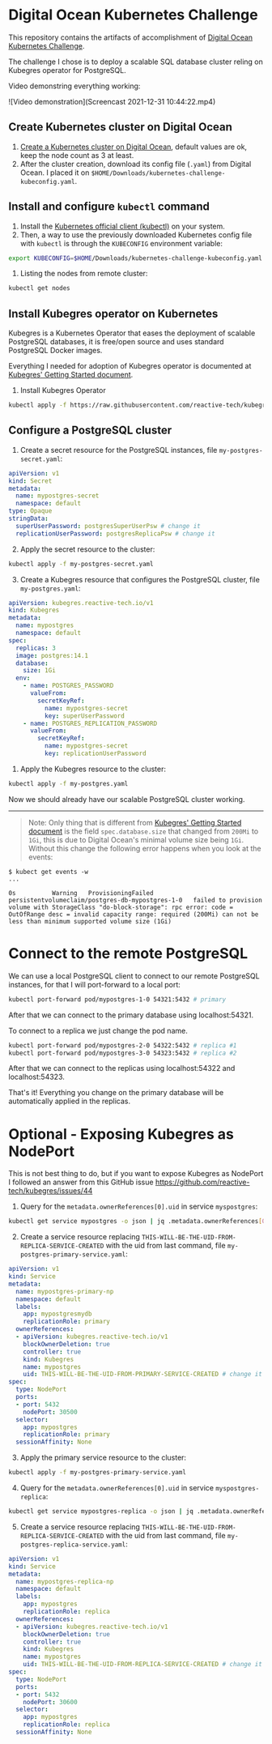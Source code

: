 # Digital Ocean Kubernetes Challenge

This repository contains the artifacts of accomplishment of [Digital Ocean Kubernetes Challenge](https://www.digitalocean.com/community/pages/kubernetes-challenge).

The challenge I chose is to deploy a scalable SQL database cluster reling on Kubegres operator for PostgreSQL.

Video demonstring everything working:

![Video demonstration](Screencast 2021-12-31 10:44:22.mp4)

## Create Kubernetes cluster on Digital Ocean

1. [Create a Kubernetes cluster on Digital Ocean](https://cloud.digitalocean.com/kubernetes/clusters/new), default values are ok, keep the node count as 3 at least.
2. After the cluster creation, download its config file (`.yaml`) from Digital Ocean. I placed it on `$HOME/Downloads/kubernetes-challenge-kubeconfig.yaml`.

## Install and configure `kubectl` command

1. Install the [Kubernetes official client (kubectl)](https://kubernetes.io/docs/tasks/tools/#kubectl) on your system.
2. Then, a way to use the previously downloaded Kubernetes config file with `kubectl` is through the `KUBECONFIG` environment variable:
```bash
export KUBECONFIG=$HOME/Downloads/kubernetes-challenge-kubeconfig.yaml
```

1. Listing the nodes from remote cluster:

```bash
kubectl get nodes
```

## Install Kubegres operator on Kubernetes

Kubegres is a Kubernetes Operator that eases the deployment of scalable PostgreSQL databases, it is free/open source and uses standard PostgreSQL Docker images.

Everything I needed for adoption of Kubegres operator is documented at [Kubegres' Getting Started document](https://www.kubegres.io/doc/getting-started.html).

1. Install Kubegres Operator

```bash
kubectl apply -f https://raw.githubusercontent.com/reactive-tech/kubegres/v1.15/kubegres.yaml
```

## Configure a PostgreSQL cluster

1. Create a secret resource for the PostgreSQL instances, file `my-postgres-secret.yaml`:

```yaml
apiVersion: v1
kind: Secret
metadata:
  name: mypostgres-secret
  namespace: default
type: Opaque
stringData:
  superUserPassword: postgresSuperUserPsw # change it
  replicationUserPassword: postgresReplicaPsw # change it
```

2. Apply the secret resource to the cluster:

```bash
kubectl apply -f my-postgres-secret.yaml
```

3. Create a Kubegres resource that configures the PostgreSQL cluster, file `my-postgres.yaml`:

```yaml
apiVersion: kubegres.reactive-tech.io/v1
kind: Kubegres
metadata:
  name: mypostgres
  namespace: default
spec:
  replicas: 3
  image: postgres:14.1
  database:
    size: 1Gi
  env:
    - name: POSTGRES_PASSWORD
      valueFrom:
        secretKeyRef:
          name: mypostgres-secret
          key: superUserPassword
    - name: POSTGRES_REPLICATION_PASSWORD
      valueFrom:
        secretKeyRef:
          name: mypostgres-secret
          key: replicationUserPassword
```

1. Apply the Kubegres resource to the cluster:

```bash
kubectl apply -f my-postgres.yaml
```

Now we should already have our scalable PostgreSQL cluster working.

---

> Note: Only thing that is different from [Kubegres' Getting Started document](https://www.kubegres.io/doc/getting-started.html) is the field `spec.database.size` that changed from `200Mi` to `1Gi`, this is due to Digital Ocean's minimal volume size being `1Gi`.
> Without this change the following error happens when you look at the events:
```
$ kubect get events -w
...

0s          Warning   ProvisioningFailed             persistentvolumeclaim/postgres-db-mypostgres-1-0   failed to provision volume with StorageClass "do-block-storage": rpc error: code = OutOfRange desc = invalid capacity range: required (200Mi) can not be less than minimum supported volume size (1Gi)
```

# Connect to the remote PostgreSQL

We can use a local PostgreSQL client to connect to our remote PostgreSQL instances, for that I will port-forward to a local port:

```bash
kubectl port-forward pod/mypostgres-1-0 54321:5432 # primary
```

After that we can connect to the primary database using localhost:54321.

To connect to a replica we just change the pod name.

```bash
kubectl port-forward pod/mypostgres-2-0 54322:5432 # replica #1
kubectl port-forward pod/mypostgres-3-0 54323:5432 # replica #2
```

After that we can connect to the replicas using localhost:54322 and localhost:54323.

That's it! Everything you change on the primary database will be automatically applied in the replicas.

# Optional - Exposing Kubegres as NodePort

This is not best thing to do, but if you want to expose Kubegres as NodePort I followed an answer from this GitHub issue https://github.com/reactive-tech/kubegres/issues/44

1. Query for the `metadata.ownerReferences[0].uid` in service `myspostgres`:

```bash
kubectl get service mypostgres -o json | jq .metadata.ownerReferences[0].uid
```

2. Create a service resource replacing `THIS-WILL-BE-THE-UID-FROM-REPLICA-SERVICE-CREATED` with the uid from last command, file `my-postgres-primary-service.yaml`:

```yaml
apiVersion: v1
kind: Service
metadata:
  name: mypostgres-primary-np
  namespace: default
  labels:
    app: mypostgresmydb
    replicationRole: primary
  ownerReferences:
  - apiVersion: kubegres.reactive-tech.io/v1
    blockOwnerDeletion: true
    controller: true
    kind: Kubegres
    name: mypostgres
    uid: THIS-WILL-BE-THE-UID-FROM-PRIMARY-SERVICE-CREATED # change it
spec:
  type: NodePort
  ports:
  - port: 5432
    nodePort: 30500
  selector:
    app: mypostgres
    replicationRole: primary
  sessionAffinity: None
```

3. Apply the primary service resource to the cluster:

```bash
kubectl apply -f my-postgres-primary-service.yaml
```

4. Query for the `metadata.ownerReferences[0].uid` in service `myspostgres-replica`:

```bash
kubectl get service mypostgres-replica -o json | jq .metadata.ownerReferences[0].uid
```

5. Create a service resource replacing `THIS-WILL-BE-THE-UID-FROM-REPLICA-SERVICE-CREATED` with the uid from last command, file `my-postgres-replica-service.yaml`:

```yaml
apiVersion: v1
kind: Service
metadata:
  name: mypostgres-replica-np
  namespace: default
  labels:
    app: mypostgres
    replicationRole: replica
  ownerReferences:
  - apiVersion: kubegres.reactive-tech.io/v1
    blockOwnerDeletion: true
    controller: true
    kind: Kubegres
    name: mypostgres
    uid: THIS-WILL-BE-THE-UID-FROM-REPLICA-SERVICE-CREATED # change it
spec:
  type: NodePort
  ports:
  - port: 5432
    nodePort: 30600
  selector:
    app: mypostgres
    replicationRole: replica
  sessionAffinity: None
```
